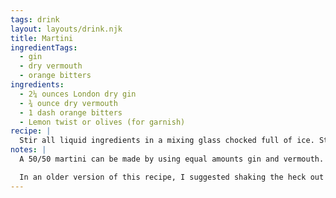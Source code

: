 ```yaml
---
tags: drink
layout: layouts/drink.njk
title: Martini
ingredientTags:
  - gin
  - dry vermouth
  - orange bitters
ingredients:
  - 2¼ ounces London dry gin
  - ¾ ounce dry vermouth
  - 1 dash orange bitters
  - Lemon twist or olives (for garnish)
recipe: |
  Stir all liquid ingredients in a mixing glass chocked full of ice. Strain into a martini glass and garnish with lemon twist or olives.
notes: |
  A 50/50 martini can be made by using equal amounts gin and vermouth.

  In an older version of this recipe, I suggested shaking the heck out of the martini. I've since heard and verified in a blind taste test that shaking disrupts the flavor of the gin. Stir your gin martinis!
---
```

